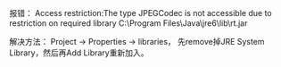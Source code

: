 报错： 
Access restriction:The type JPEGCodec is not accessible due to restriction on required library C:\Program Files\Java\jre6\lib\rt.jar 
  
解决方法： 
Project -> Properties -> libraries， 
先remove掉JRE System Library，然后再Add Library重新加入。 
